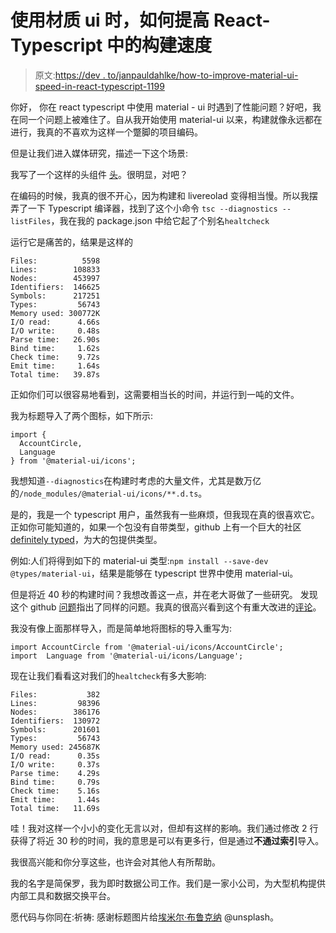 # 使用材质 ui 时，如何提高 React-Typescript 中的构建速度

> 原文:[https://dev . to/janpauldahlke/how-to-improve-material-ui-speed-in-react-typescript-1199](https://dev.to/janpauldahlke/how-to-improve-material-ui-speed-in-react-typescript-1199)

你好，
你在 react typescript 中使用 material - ui 时遇到了性能问题？好吧，我在同一个问题上被难住了。自从我开始使用 material-ui 以来，构建就像永远都在进行，我真的不喜欢为这样一个蹩脚的项目编码。

但是让我们进入媒体研究，描述一下这个场景:

我写了一个这样的头组件
[头](https://i.imgur.com/3pMF0hO.png)。很明显，对吧？

在编码的时候，我真的很不开心，因为构建和 livereolad 变得相当慢。所以我摆弄了一下 Typescript 编译器，找到了这个小命令
`tsc --diagnostics --listFiles`，我在我的 package.json 中给它起了个别名`healtcheck`

运行它是痛苦的，结果是这样的

```
Files:          5598
Lines:        108833
Nodes:        453997
Identifiers:  146625
Symbols:      217251
Types:         56743
Memory used: 300772K
I/O read:      4.66s
I/O write:     0.48s
Parse time:   26.90s
Bind time:     1.62s
Check time:    9.72s
Emit time:     1.64s
Total time:   39.87s 
```

正如你们可以很容易地看到，这需要相当长的时间，并运行到一吨的文件。

我为标题导入了两个图标，如下所示:

```
import {
  AccountCircle,
  Language
} from '@material-ui/icons'; 
```

我想知道`--diagnostics`在构建时考虑的大量文件，尤其是数万亿的`/node_modules/@material-ui/icons/**.d.ts`。

是的，我是一个 typescript 用户，虽然我有一些麻烦，但我现在真的很喜欢它。正如你可能知道的，如果一个包没有自带类型，github 上有一个巨大的社区[definitely typed](https://github.com/DefinitelyTyped/)，为大的包提供类型。

例如:人们将得到如下的 material-ui 类型:`npm install --save-dev @types/material-ui`，结果是能够在 typescript 世界中使用 material-ui。

但是将近 40 秒的构建时间？我想改善这一点，并在老大哥做了一些研究。
发现这个 github [问题](https://github.com/mui-org/material-ui/issues/11916)指出了同样的问题。我真的很高兴看到这个有重大改进的[评论](https://github.com/mui-org/material-ui/issues/11916#issuecomment-429984950)。

我没有像上面那样导入，而是简单地将图标的导入重写为:

```
import AccountCircle from '@material-ui/icons/AccountCircle';
import  Language from '@material-ui/icons/Language'; 
```

现在让我们看看这对我们的`healtcheck`有多大影响:

```
Files:           382
Lines:         98396
Nodes:        386176
Identifiers:  130972
Symbols:      201601
Types:         56743
Memory used: 245687K
I/O read:      0.35s
I/O write:     0.37s
Parse time:    4.29s
Bind time:     0.79s
Check time:    5.16s
Emit time:     1.44s
Total time:   11.69s 
```

哇！我对这样一个小小的变化无言以对，但却有这样的影响。我们通过修改 2 行获得了将近 30 秒的时间，我的意思是可以有更多行，但是通过**不通过索引**导入。

我很高兴能和你分享这些，也许会对其他人有所帮助。

我的名字是简保罗，我为即时数据公司工作。我们是一家小公司，为大型机构提供内部工具和数据交换平台。

愿代码与你同在:祈祷:
感谢标题图片给[埃米尔·布鲁克纳](https://unsplash.com/@emilbruckner) @unsplash。